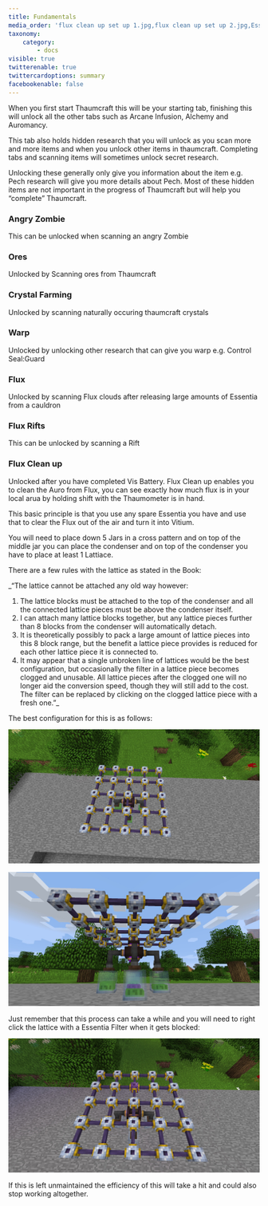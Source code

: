 ```yaml
---
title: Fundamentals
media_order: 'flux clean up set up 1.jpg,flux clean up set up 2.jpg,Essentia Filter blocked.jpg'
taxonomy:
    category:
        - docs
visible: true
twitterenable: true
twittercardoptions: summary
facebookenable: false
---
```


When you first start Thaumcraft this will be your starting tab, finishing this will unlock all the other tabs such as Arcane Infusion, Alchemy and Auromancy.

This tab also holds hidden research that you will unlock as you scan more and more items and when you unlock other items in thaumcraft. Completing tabs and scanning items will sometimes unlock secret research. 

Unlocking these generally only give you information about the item e.g. Pech research will give you more details about Pech. Most of these hidden items are not important in the progress of Thaumcraft but will help you “complete” Thaumcraft.


### Angry Zombie
This can be unlocked when scanning an angry Zombie

### Ores
Unlocked by Scanning ores from Thaumcraft

### Crystal Farming
Unlocked by scanning naturally occuring thaumcraft crystals
 
### Warp
Unlocked by unlocking other research that can give you warp e.g.  Control Seal:Guard

### Flux
Unlocked by scanning Flux clouds after releasing large amounts of Essentia from a cauldron

### Flux Rifts
This can be unlocked by scanning a Rift

### Flux Clean up 
Unlocked after you have completed Vis Battery. Flux Clean up enables you to clean the Auro from Flux, you can see exactly how much flux is in your local arua by holding shift with the Thaumometer is in hand. 

This basic principle is that you use any spare Essentia you have and use that to clear the Flux out of the air and turn it into Vitium.

You will need to place down 5 Jars in a cross pattern and on top of the middle jar you can place the condenser and on top of the condenser you have to place at least 1 Lattiace. 

There are a few rules with the lattice as stated in the Book:


_“The lattice cannot be attached any old way however:
1) The lattice blocks must be attached to the top of the condenser and all the connected lattice pieces must be above the condenser itself.
2) I can attach many lattice blocks together, but any lattice pieces further than 8 blocks from the condenser will automatically detach.
3) It is theoretically possibly to pack a large amount of lattice pieces into this 8 block range, but the benefit a lattice piece provides is reduced for each other lattice piece it is connected to.
4) It may appear that a single unbroken line of lattices would be the best configuration, but occasionally the filter in a lattice piece becomes clogged and unusable. All lattice pieces after the clogged one will no longer aid the conversion speed, though they will still add to the cost. The filter can be replaced by clicking on the clogged lattice piece with a fresh one.”_

The best configuration for this is as follows:

![](flux%20clean%20up%20set%20up%201.jpg)

![](flux%20clean%20up%20set%20up%202.jpg)

Just remember that this process can take a while and you will need to right click the lattice  with a Essentia Filter when it gets blocked:

![](Essentia%20Filter%20blocked.jpg)

If this is left unmaintained the efficiency of this will take a hit and could also stop working altogether.

